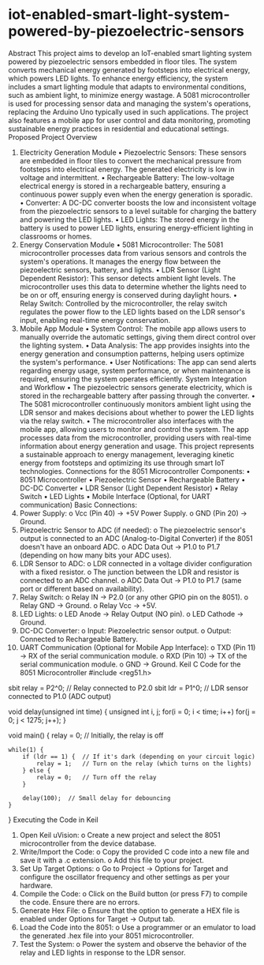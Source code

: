 # iot-enabled-smart-light-system-powered-by-piezoelectric-sensors
Abstract
This project aims to develop an IoT-enabled smart lighting system powered by piezoelectric sensors embedded in floor tiles. The system converts mechanical energy generated by footsteps into electrical energy, which powers LED lights. To enhance energy efficiency, the system includes a smart lighting module that adapts to environmental conditions, such as ambient light, to minimize energy wastage. A 5081 microcontroller is used for processing sensor data and managing the system's operations, replacing the Arduino Uno typically used in such applications. The project also features a mobile app for user control and data monitoring, promoting sustainable energy practices in residential and educational settings.
Proposed Project Overview
1. Electricity Generation Module
•	Piezoelectric Sensors: These sensors are embedded in floor tiles to convert the mechanical pressure from footsteps into electrical energy. The generated electricity is low in voltage and intermittent.
•	Rechargeable Battery: The low-voltage electrical energy is stored in a rechargeable battery, ensuring a continuous power supply even when the energy generation is sporadic.
•	Converter: A DC-DC converter boosts the low and inconsistent voltage from the piezoelectric sensors to a level suitable for charging the battery and powering the LED lights.
•	LED Lights: The stored energy in the battery is used to power LED lights, ensuring energy-efficient lighting in classrooms or homes.
2. Energy Conservation Module
•	5081 Microcontroller: The 5081 microcontroller processes data from various sensors and controls the system's operations. It manages the energy flow between the piezoelectric sensors, battery, and lights.
•	LDR Sensor (Light Dependent Resistor): This sensor detects ambient light levels. The microcontroller uses this data to determine whether the lights need to be on or off, ensuring energy is conserved during daylight hours.
•	Relay Switch: Controlled by the microcontroller, the relay switch regulates the power flow to the LED lights based on the LDR sensor's input, enabling real-time energy conservation.
3. Mobile App Module
•	System Control: The mobile app allows users to manually override the automatic settings, giving them direct control over the lighting system.
•	Data Analysis: The app provides insights into the energy generation and consumption patterns, helping users optimize the system's performance.
•	User Notifications: The app can send alerts regarding energy usage, system performance, or when maintenance is required, ensuring the system operates efficiently.
System Integration and Workflow
•	The piezoelectric sensors generate electricity, which is stored in the rechargeable battery after passing through the converter.
•	The 5081 microcontroller continuously monitors ambient light using the LDR sensor and makes decisions about whether to power the LED lights via the relay switch.
•	The microcontroller also interfaces with the mobile app, allowing users to monitor and control the system. The app processes data from the microcontroller, providing users with real-time information about energy generation and usage.
This project represents a sustainable approach to energy management, leveraging kinetic energy from footsteps and optimizing its use through smart IoT technologies.
Connections for the 8051 Microcontroller
Components:
•	8051 Microcontroller
•	Piezoelectric Sensor
•	Rechargeable Battery
•	DC-DC Converter
•	LDR Sensor (Light Dependent Resistor)
•	Relay Switch
•	LED Lights
•	Mobile Interface (Optional, for UART communication)
Basic Connections:
1.	Power Supply:
o	Vcc (Pin 40) → +5V Power Supply.
o	GND (Pin 20) → Ground.
2.	Piezoelectric Sensor to ADC (if needed):
o	The piezoelectric sensor's output is connected to an ADC (Analog-to-Digital Converter) if the 8051 doesn't have an onboard ADC.
o	ADC Data Out → P1.0 to P1.7 (depending on how many bits your ADC uses).
3.	LDR Sensor to ADC:
o	LDR connected in a voltage divider configuration with a fixed resistor.
o	The junction between the LDR and resistor is connected to an ADC channel.
o	ADC Data Out → P1.0 to P1.7 (same port or different based on availability).
4.	Relay Switch:
o	Relay IN → P2.0 (or any other GPIO pin on the 8051).
o	Relay GND → Ground.
o	Relay Vcc → +5V.
5.	LED Lights:
o	LED Anode → Relay Output (NO pin).
o	LED Cathode → Ground.
6.	DC-DC Converter:
o	Input: Piezoelectric sensor output.
o	Output: Connected to Rechargeable Battery.
7.	UART Communication (Optional for Mobile App Interface):
o	TXD (Pin 11) → RX of the serial communication module.
o	RXD (Pin 10) → TX of the serial communication module.
o	GND → Ground.
Keil C Code for the 8051 Microcontroller
#include <reg51.h>

sbit relay = P2^0;        // Relay connected to P2.0
sbit ldr = P1^0;          // LDR sensor connected to P1.0 (ADC output)

void delay(unsigned int time) {
    unsigned int i, j;
    for(i = 0; i < time; i++)
        for(j = 0; j < 1275; j++);
}

void main() {
    relay = 0;  // Initially, the relay is off
    
    while(1) {
        if (ldr == 1) {  // If it's dark (depending on your circuit logic)
            relay = 1;   // Turn on the relay (which turns on the lights)
        } else {
            relay = 0;   // Turn off the relay
        }
        
        delay(100);  // Small delay for debouncing
    }
}
Executing the Code in Keil
1.	Open Keil uVision:
o	Create a new project and select the 8051 microcontroller from the device database.
2.	Write/Import the Code:
o	Copy the provided C code into a new file and save it with a .c extension.
o	Add this file to your project.
3.	Set Up Target Options:
o	Go to Project → Options for Target and configure the oscillator frequency and other settings as per your hardware.
4.	Compile the Code:
o	Click on the Build button (or press F7) to compile the code. Ensure there are no errors.
5.	Generate Hex File:
o	Ensure that the option to generate a HEX file is enabled under Options for Target → Output tab.
6.	Load the Code into the 8051:
o	Use a programmer or an emulator to load the generated .hex file into your 8051 microcontroller.
7.	Test the System:
o	Power the system and observe the behavior of the relay and LED lights in response to the LDR sensor.




